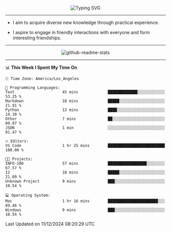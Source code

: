 <p align="center">
  <img src="https://readme-typing-svg.demolab.com?font=Fira+Code&weight=500&size=32&duration=2500&pause=1600&center=true&vCenter=true&random=false&width=1024&height=64&lines=Hi+there+%F0%9F%91%8B;I'm+delighted+you+could+make+it+here+%F0%9F%8E%89;I'm+Harry%2C+a+college+student+still+finding+my+way" alt="Typing SVG" />
</p>


---


- I aim to acquire diverse new knowledge through practical experience.

- I aspire to engage in friendly interactions with everyone and form interesting friendships.


---


<p align="center">
  <img src="https://github-readme-stats.vercel.app/api?username=Harry-Jing&show_icons=true" alt="github-readme-stats"/>
</p>


---

<!--START_SECTION:waka-->
📊 **This Week I Spent My Time On** 

```text
🕑︎ Time Zone: America/Los_Angeles

💬 Programming Languages: 
Text                     45 mins             █████████████░░░░░░░░░░░░   53.25 % 
Markdown                 18 mins             █████░░░░░░░░░░░░░░░░░░░░   21.91 % 
Python                   12 mins             ████░░░░░░░░░░░░░░░░░░░░░   14.30 % 
Other                    7 mins              ██░░░░░░░░░░░░░░░░░░░░░░░   09.07 % 
JSON                     1 min               ░░░░░░░░░░░░░░░░░░░░░░░░░   01.47 % 

🔥 Editors: 
VS Code                  1 hr 25 mins        █████████████████████████   100.00 % 

🐱‍💻 Projects: 
INFO-200                 57 mins             █████████████████░░░░░░░░   67.57 % 
I2                       18 mins             █████░░░░░░░░░░░░░░░░░░░░   21.89 % 
Unknown Project          9 mins              ███░░░░░░░░░░░░░░░░░░░░░░   10.54 % 

💻 Operating System: 
Mac                      1 hr 16 mins        ██████████████████████░░░   89.46 % 
Windows                  9 mins              ███░░░░░░░░░░░░░░░░░░░░░░   10.54 % 
```


 Last Updated on 11/12/2024 08:20:29 UTC
<!--END_SECTION:waka-->
